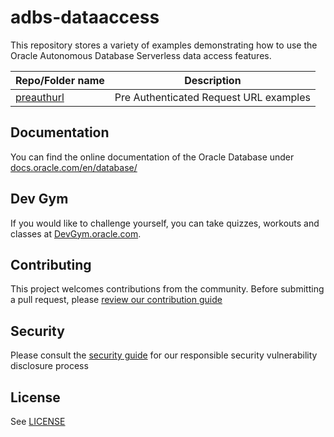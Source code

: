 # adbs-dataaccess
This repository stores a variety of examples demonstrating how to use the Oracle Autonomous Database Serverless data access features. 

| Repo/Folder name  | Description |
| ------------- | ------------- |
| [preauthurl](./preauthurl) | Pre Authenticated Request URL examples |


## Documentation
You can find the online documentation of the Oracle Database under [docs.oracle.com/en/database/](http://docs.oracle.com/en/database/)

## Dev Gym
If you would like to challenge yourself, you can take quizzes, workouts and classes at [DevGym.oracle.com](https://devgym.oracle.com).

## Contributing

This project welcomes contributions from the community. Before submitting a pull request, please [review our contribution guide](./CONTRIBUTING.md)

## Security

Please consult the [security guide](./SECURITY.md) for our responsible security vulnerability disclosure process

## License

See [LICENSE](./LICENSE.txt)

